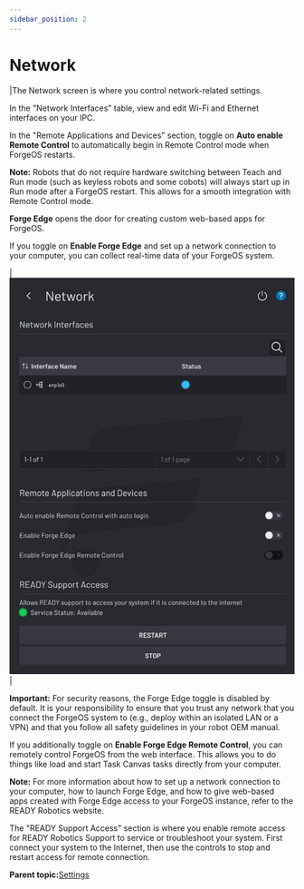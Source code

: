 ```yaml
---
sidebar_position: 2
---
```


# Network

|The Network screen is where you control network-related settings.

 In the "Network Interfaces" table, view and edit Wi-Fi and Ethernet interfaces on your IPC.

 In the "Remote Applications and Devices" section, toggle on **Auto enable Remote Control** to automatically begin in Remote Control mode when ForgeOS restarts.

 **Note:** Robots that do not require hardware switching between Teach and Run mode \(such as keyless robots and some cobots\) will always start up in Run mode after a ForgeOS restart. This allows for a smooth integration with Remote Control mode.

 **Forge Edge** opens the door for creating custom web-based apps for ForgeOS.

 If you toggle on **Enable Forge Edge** and set up a network connection to your computer, you can collect real-time data of your ForgeOS system.

|![](../Images/Settings/Network.png)|

**Important:** For security reasons, the Forge Edge toggle is disabled by default. It is your responsibility to ensure that you trust any network that you connect the ForgeOS system to \(e.g., deploy within an isolated LAN or a VPN\) and that you follow all safety guidelines in your robot OEM manual.

If you additionally toggle on **Enable Forge Edge Remote Control**, you can remotely control ForgeOS from the web interface. This allows you to do things like load and start Task Canvas tasks directly from your computer.

**Note:** For more information about how to set up a network connection to your computer, how to launch Forge Edge, and how to give web-based apps created with Forge Edge access to your ForgeOS instance, refer to the READY Robotics website.

The "READY Support Access" section is where you enable remote access for READY Robotics Support to service or troubleshoot your system. First connect your system to the Internet, then use the controls to stop and restart access for remote connection.

**Parent topic:**[Settings](../Settings/SettingsOverview.md)

